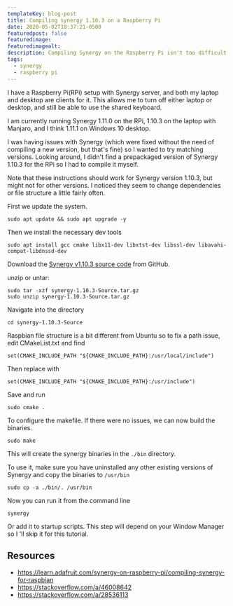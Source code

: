 ```yaml
---
templateKey: blog-post
title: Compiling synergy 1.10.3 on a Raspberry Pi
date: 2020-05-02T18:37:21-0500
featuredpost: false
featuredimage:
featuredimagealt:
description: Compiling Synergy on the Raspberry Pi isn't too difficult. In this post I'll go over the packages necessary to do so.
tags:
  - synergy
  - raspberry pi
---
```


I have a Raspberry Pi(RPi) setup with Synergy server, and both my laptop and desktop are clients for it. This allows me to turn off either laptop or desktop, and still be able to use the shared keyboard.

I am currently running Synergy 1.11.0 on the RPi, 1.10.3 on the laptop with Manjaro, and I think 1.11.1 on Windows 10 desktop.

I was having issues with Synergy (which were fixed without the need of compiling a new version, but that's fine) so I wanted to try matching versions. Looking around, I didn't find a prepackaged version of Synergy 1.10.3 for the RPi so I had to compile it myself.

Note that these instructions should work for Synergy version 1.10.3, but might not for other versions. I noticed they seem to change dependencies or file structure a little fairly often.

First we update the system.

```bash{promptUser: user}{promptHost: localhost}
sudo apt update && sudo apt upgrade -y
```

Then we install the necessary dev tools

```bash{promptUser: user}{promptHost: localhost}
sudo apt install gcc cmake libx11-dev libxtst-dev libssl-dev libavahi-compat-libdnssd-dev
```

Download the [Synergy v1.10.3 source code](https://github.com/symless/synergy-core/releases/tag/v1.10.3-stable) from GitHub.

unzip or untar:

```bash{promptUser: user}{promptHost: localhost}
sudo tar -xzf synergy-1.10.3-Source.tar.gz
sudo unzip synergy-1.10.3-Source.tar.gz
```

Navigate into the directory

```bash{promptUser: user}{promptHost: localhost}
cd synergy-1.10.3-Source
```

Raspbian file structure is a bit different from Ubuntu so to fix a path issue, edit CMakeList.txt and find

```
set(CMAKE_INCLUDE_PATH "${CMAKE_INCLUDE_PATH}:/usr/local/include")
```

Then replace with

```
set(CMAKE_INCLUDE_PATH "${CMAKE_INCLUDE_PATH}:/usr/include")
```

Save and run

```bash{promptUser: user}{promptHost: localhost}
sudo cmake .
```

To configure the makefile. If there were no issues, we can now build the binaries.

```bash{promptUser: user}{promptHost: localhost}
sudo make
```

This will create the synergy binaries in the `./bin` directory.

To use it, make sure you have uninstalled any other existing versions of Synergy and copy the binaries to `/usr/bin`

```bash{promptUser: user}{promptHost: localhost}
sudo cp -a ./bin/. /usr/bin
```

Now you can run it from the command line

```bash{promptUser: user}{promptHost: localhost}
synergy
```

Or add it to startup scripts. This step will depend on your Window Manager so I 'll skip it for this tutorial.

## Resources

- https://learn.adafruit.com/synergy-on-raspberry-pi/compiling-synergy-for-raspbian
- https://stackoverflow.com/a/46008642
- https://stackoverflow.com/a/28536113
